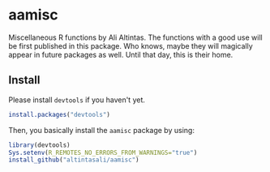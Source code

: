 # aamisc
Miscellaneous R functions by Ali Altintas. The functions with a good use will be first published in this package. Who knows, maybe they will magically appear in future packages as well. Until that day, this is their home. 

## Install
Please install `devtools` if you haven't yet.
```r
install.packages("devtools")
```
Then, you basically install the `aamisc` package by using:
```r
library(devtools)
Sys.setenv(R_REMOTES_NO_ERRORS_FROM_WARNINGS="true")
install_github("altintasali/aamisc")
```
